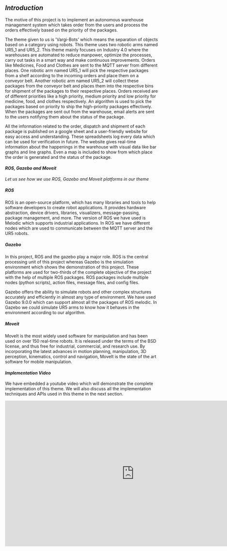 ## *Introduction*

The motive of this project is to implement an autonomous warehouse management system which takes order from the users and process the orders effectively based on the priority of the packages.

The theme given to us is 'Vargi-Bots' which means the separation of objects based on a category using robots. This theme uses two robotic arms named UR5_1 and UR5_2. This theme mainly focuses on Industry 4.0 where the warehouses are automated to reduce manpower, optimize the processes, carry out tasks in a smart way and make continuous improvements. Orders like Medicines, Food and Clothes are sent to the MQTT server from different places. 
One robotic arm named UR5_1 will pick the respective packages from a shelf according to the incoming orders and place them on a conveyor belt. Another robotic arm named UR5_2 will collect these packages from the conveyor belt and places them into the respective bins for shipment of the packages to their respective places. Orders received are of different priorities like a high priority, medium priority and low priority for medicine, food, and clothes respectively. An algorithm is used to pick the packages based on priority to ship the high-priority packages effectively. When the packages are sent out from the warehouse, email alerts are sent to the users notifying them about the status of the package.


All the information related to the order, dispatch and shipment of each package is published on a google sheet and a user-friendly website for easy access and understanding. These spreadsheets log every data which can be used for verification in future. The website gives real-time information about the happenings in the warehouse with visual data like bar graphs and line graphs. Even a map is included to show from which place the order is generated and the status of the package.

#### *ROS, Gazebo and Moveit*

*Let us see how we use ROS, Gazebo and Moveit platforms in our theme*

##### *ROS*

ROS is an open-source platform, which has many libraries and tools to help software developers to create robot applications. It provides hardware abstraction, device drivers, libraries, visualizers, message-passing, package management, and more. The version of ROS we have used is Melodic which supports industrial applications. In ROS we have different nodes which are used to communicate between the MQTT server and the UR5 robots.

##### *Gazebo*

In this project, ROS and the gazebo play a major role. ROS is the central processing unit of this project whereas Gazebo is the simulation environment which shows the demonstration of this project. These platforms are used for two-thirds of the complete objective of the project with the help of multiple ROS packages. ROS packages include multiple nodes (python scripts), action files, message files, and config files.

Gazebo offers the ability to simulate robots and other complex structures accurately and efficiently in almost any type of environment. We have used Gazebo 9.0.0 which can support almost all the packages of ROS melodic. In Gazebo we could simulate UR5 arms to know how it behaves in the environment according to our algorithm.

##### *Moveit*

MoveIt is the most widely used software for manipulation and has been used on over 150 real-time robots. It is released under the terms of the BSD license, and thus free for industrial, commercial, and research use. By incorporating the latest advances in motion planning, manipulation, 3D perception, kinematics, control and navigation, MoveIt is the state of the art software for mobile manipulation.

#### *Implementation Video*

We have embedded a youtube video which will demonstrate the complete implementation of this theme. We will also discuss all the implementation techniques and APIs used in this theme in the next section.

<iframe width="850" height="480" src="https://youtube.com/embed/aRYPRQHPc9E" frameborder="0" allow="accelerometer; autoplay; encrypted-media; gyroscope; picture-in-picture" allowfullscreen></iframe>
